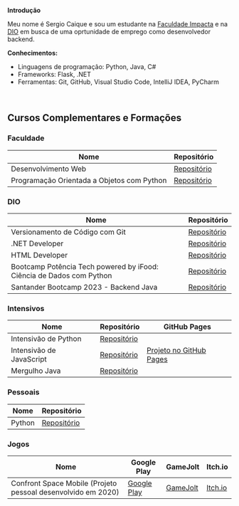 **Introdução**

Meu nome é Sergio Caique e sou um estudante na [Faculdade Impacta](https://www.impacta.edu.br/) e na [DIO](https://web.dio.me/home) em busca de uma oprtunidade de emprego como desenvolvedor backend.

**Conhecimentos:**
* Linguagens de programação: Python, Java, C#
* Frameworks: Flask, .NET
* Ferramentas: Git, GitHub, Visual Studio Code, IntelliJ IDEA, PyCharm

<br>

## Cursos Complementares e Formações

### Faculdade

| Nome | Repositório |
|-----------|--------------|
| Desenvolvimento Web | [Repositório](https://github.com/bluee-bluue/Faculdade_DevWeb) |
| Programação Orientada a Objetos com Python | [Repositório](https://github.com/bluee-bluue/Faculdade_PythonPOO) |

### DIO

| Nome | Repositório |
|-----------|--------------|
| Versionamento de Código com Git | [Repositório](https://github.com/bluee-bluue/VersionamentoDeCodigoGit-DIO) |
| .NET Developer | [Repositório](https://github.com/bluee-bluue/NET_DIO_Desafios) |
| HTML Developer | [Repositório](https://github.com/bluee-bluue/HTML_DIO_Desafios) |
| Bootcamp Potência Tech powered by iFood: Ciência de Dados com Python | [Repositório](https://github.com/bluee-bluue/PotenciaTechPython_iFood) |
| Santander Bootcamp 2023 - Backend Java | [Repositório](https://github.com/bluee-bluue/BackendJava_Santander) |

### Intensivos

| Nome | Repositório | GitHub Pages |
|-----------|--------------|-------|
| Intensivão de Python | [Repositório](https://github.com/bluee-bluue/IntensivaoPython) | |
| Intensivão de JavaScript | [Repositório](https://github.com/bluee-bluue/IntensivaoJavaScript) | [Projeto no GitHub Pages](https://bluee-bluue.github.io/IntensivaoJavaScript/) |
| Mergulho Java | [Repositório](https://github.com/bluee-bluue/MergulhoJava) | |

### Pessoais

| Nome | Repositório |
|-----------|--------------|
| Python | [Repositório](https://github.com/bluee-bluue/Python) |

### Jogos

| Nome | Google Play | GameJolt | Itch.io |
|-----------|---------|----------|---------|
| Confront Space Mobile (Projeto pessoal desenvolvido em 2020) | [Google Play](https://play.google.com/store/apps/details?id=com.BlueGames.ConfrontSpaceMobile) | [GameJolt](https://gamejolt.com/games/confrontspacemobile/500906) | [Itch.io](https://blue-games-oficial.itch.io/confront-space-mobile) |
